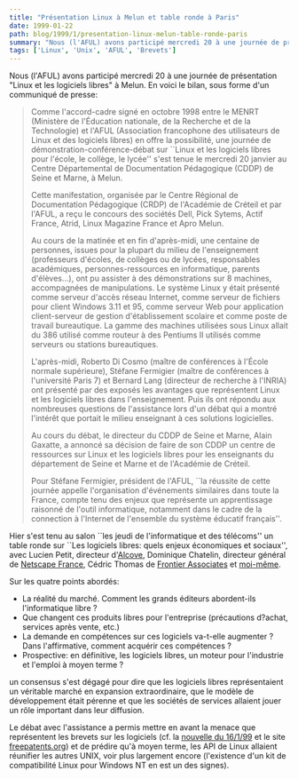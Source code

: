 ```yaml
---
title: "Présentation Linux à Melun et table ronde à Paris"
date: 1999-01-22
path: blog/1999/1/presentation-linux-melun-table-ronde-paris
summary: "Nous (l'AFUL) avons participé mercredi 20 à une journée de présentation \"Linux et les logiciels libres\" à Melun."
tags: ['Linux', 'Unix', 'AFUL', 'Brevets']
---
```


<P>
Nous (l'AFUL) avons participé mercredi 20 à une journée de présentation "Linux et les logiciels libres" à Melun. En voici le bilan, sous forme d'un communiqué
de presse:
</P>

<BLOCKQUOTE>
<P>Comme l'accord-cadre signé en octobre 1998 entre le MENRT (Ministère
de l'Éducation nationale, de la Recherche et de la Technologie)
et l'AFUL (Association francophone des utilisateurs de Linux
et des logiciels libres) en offre la possibilité, une journée de
démonstration-conférence-débat sur ``Linux et les logiciels libres pour
l'école, le collège, le lycée'' s'est tenue le mercredi 20 janvier au
Centre Départemental de Documentation Pédagogique (CDDP) de Seine et
Marne, à Melun.</P>

<P>Cette manifestation, organisée par le Centre Régional de Documentation
Pédagogique (CRDP) de l'Académie de Créteil et par l'AFUL, a reçu le
concours des sociétés Dell, Pick Sytems, Actif France, Atrid, Linux
Magazine France et Apro Melun.</P>

<P>Au cours de la matinée et en fin d'après-midi, une centaine
de personnes, issues pour la plupart du milieu de l'enseignement
(professeurs d'écoles, de collèges ou de lycées, responsables
académiques, personnes-ressources en informatique, parents d'élèves...),
ont pu assister à des démonstrations sur 8 machines, accompagnées de
manipulations. Le système Linux y était présenté comme serveur d'accès
réseau Internet, comme serveur de fichiers pour client Windows 3.11
et 95, comme serveur Web pour application client-serveur de gestion
d'établissement scolaire et comme poste de travail bureautique. La gamme
des machines utilisées sous Linux allait du 386 utilisé comme routeur
à des Pentiums II utilisés comme serveurs ou stations bureautiques.</P>

<P>L'après-midi, Roberto Di Cosmo (maître de conférences à l'École normale
supérieure), Stéfane Fermigier (maître de conférences à l'université
Paris 7) et Bernard Lang (directeur de recherche à l'INRIA) ont présenté
par des exposés les avantages que représentent Linux et les logiciels
libres dans l'enseignement. Puis ils ont répondu aux nombreuses questions
de l'assistance lors d'un débat qui a montré l'intérêt que portait le
milieu enseignant à ces solutions logicielles.</P>

<P>Au cours du débat, le directeur du CDDP de Seine et Marne, Alain Gaxatte,
a annoncé sa décision de faire de son CDDP un centre de ressources sur
Linux et les logiciels libres pour les enseignants du département de
Seine et Marne et de l'Académie de Créteil.</P>

<P>Pour Stéfane Fermigier, président de l'AFUL, ``la réussite de cette
journée appelle l'organisation d'événements similaires dans toute la
France, compte tenu des enjeux que représente un apprentissage raisonné
de l'outil informatique, notamment dans le cadre de la connection à
l'Internet de l'ensemble du système éducatif français''.
</P>

</BLOCKQUOTE>
<P>
Hier s'est tenu au salon ``les jeudi de l'informatique et des
télécoms'' un table ronde sur ``Les logiciels libres: quels
enjeux économiques et sociaux'', avec Lucien Petit, directeur d'<A HREF="http://www.alcove.fr/">Alcove</A>, Dominique Chatelin, directeur
général de <A HREF="http://www.netscape.com/">Netscape France</A>,
Cédric Thomas de <A HREF="http://www.frontierassociates.com/">Frontier
Associates</A> et <A HREF="http://fermigier.com/">moi-même</A>.
</P>

<P>
Sur les quatre points abordés:
</P>

<UL>

<LI>La réalité du marché. Comment les grands éditeurs abordent-ils
l'informatique libre ?
<LI>Que changent ces produits libres pour l'entreprise (précautions d?achat,
services après vente, etc.)
<LI>La demande en compétences sur ces logiciels va-t-elle augmenter ? Dans
l'affirmative, comment acquérir ces compétences ?
<LI>Prospective: en définitive, les logiciels libres, un moteur pour
l'industrie et l'emploi à moyen terme ?
</UL>

<P>
un consensus s'est dégagé pour dire que les logiciels libres représentaient
un véritable marché en expansion extraordinaire, que le modèle de développement
était pérenne et que les sociétés de services allaient jouer un rôle
important dans leur diffusion.
</P>

<P>
Le débat avec l'assistance a permis mettre en avant la menace
que représentent les brevets sur les logiciels (cf. la <A HREF="http://www.linux-center.org/news/#345">nouvelle du 16/1/99</A>
et le site <A HREF="http://www.freepatents.org/">freepatents.org</A>)
et de prédire qu'à moyen terme, les API de Linux allaient réunifier
les autres UNIX, voir plus largement encore (l'existence d'un kit de
compatibilité Linux pour Windows NT en est un des signes).
</P>


